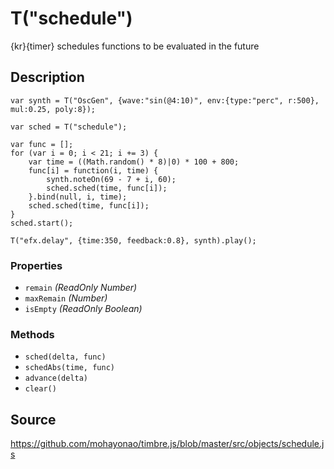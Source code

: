 T("schedule")
=============
{kr}{timer} schedules functions to be evaluated in the future

## Description ##

```timbre
var synth = T("OscGen", {wave:"sin(@4:10)", env:{type:"perc", r:500}, mul:0.25, poly:8});

var sched = T("schedule");

var func = [];
for (var i = 0; i < 21; i += 3) {
    var time = ((Math.random() * 8)|0) * 100 + 800;
    func[i] = function(i, time) {
        synth.noteOn(69 - 7 + i, 60);
        sched.sched(time, func[i]);
    }.bind(null, i, time);
    sched.sched(time, func[i]);
}
sched.start();

T("efx.delay", {time:350, feedback:0.8}, synth).play();
```

### Properties ###
- `remain` _(ReadOnly Number)_
- `maxRemain` _(Number)_
- `isEmpty` _(ReadOnly Boolean)_

### Methods ###
- `sched(delta, func)`
- `schedAbs(time, func)`
- `advance(delta)`
- `clear()`

## Source ##
https://github.com/mohayonao/timbre.js/blob/master/src/objects/schedule.js
